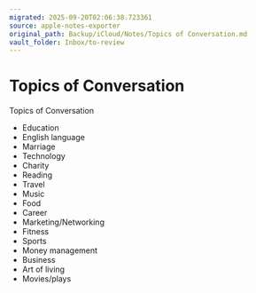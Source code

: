 ```yaml
---
migrated: 2025-09-20T02:06:38.723361
source: apple-notes-exporter
original_path: Backup/iCloud/Notes/Topics of Conversation.md
vault_folder: Inbox/to-review
---
```

# Topics of Conversation

Topics of Conversation
- Education
- English language
- Marriage
- Technology
- Charity
- Reading
- Travel
- Music
- Food
- Career
- Marketing/Networking
- Fitness
- Sports
- Money management
- Business
- Art of living
- Movies/plays


